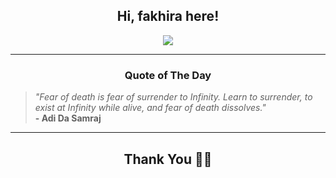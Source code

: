 <h2 align="center"> Hi, fakhira here!</h2>

<p align="center">
<a href="https://github.com/fakhiralkda" alt="github streak"><img src="https://dvst-streak.herokuapp.com/?user=fakhiralkda&theme=tokyonight&fire=DD472C"></a>
</p>

<hr>
<h3 align="center">Quote of The Day</h3>
<p align="center">
<blockquote>
<i>"Fear of death is fear of surrender to Infinity. Learn to surrender, to exist at Infinity while alive, and fear of death dissolves."</i>
<br>
<b>- Adi Da Samraj</b>
</blockquote>
</p>


<hr>
<h2 align="center">Thank You 🙏🏼</h2>
